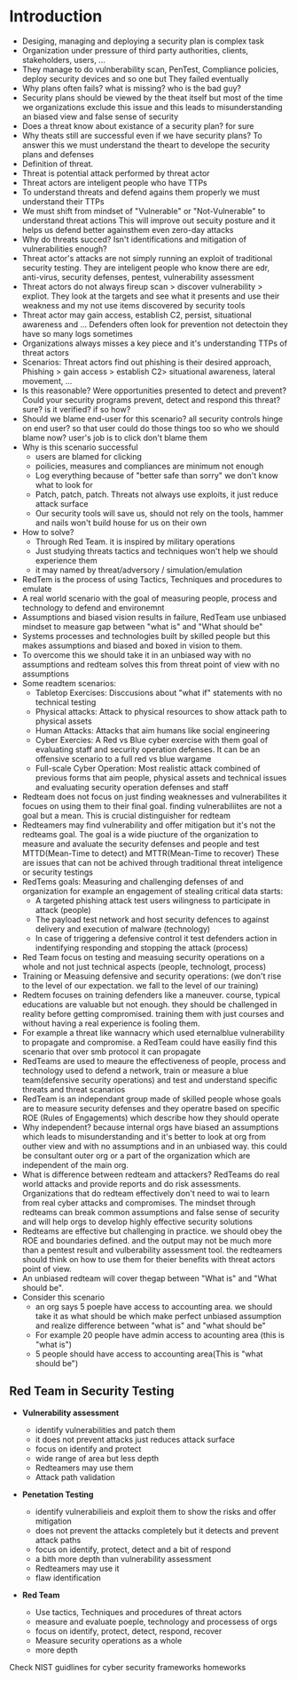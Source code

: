 # Introduction

+ Desiging, managing and deploying a security plan is complex task
+ Organization under pressure of third party authorities, clients, stakeholders, users, ...
+ They manage to do vulnberability scan, PenTest, Compliance policies, deploy security devices and so one but They failed eventually
+ Why plans often fails? what is missing? who is the bad guy?
+ Security plans should be viewed by the theat itself but most of the time we organizations exclude this issue and this leads to misunderstanding an biased view and false sense of security
+ Does a threat know about existance of a security plan? for sure
+ Why theats still are successful even if we have security plans? To answer this we must understand the theart to develope the security plans and defenses
+ Definition of threat.
+ Threat is potential attack performed by threat actor
+ Threat actors are inteligent people who have TTPs
+ To understand threats and defend agains them properly we must understand their TTPs
+ We must shift from mindset of "Vulnerable" or "Not-Vulnerable" to understand threat actions This will improve out secuity posture and it helps us defend better againsthem even zero-day attacks
+ Why do threats succed? Isn't identifications and mitigation of vulnerabilities enough?
+ Threat actor's attacks are not simply running an exploit of traditional security testing. They are inteligent people who know there are edr, anti-virus, security defenses, pentest, vulnerability assessment
+ Threat actors do not always fireup scan > discover vulnerability > expliot. They look at the targets and see what it presents and use their weakness and my not use items discovered by security tools
+ Threat actor may gain access, establish C2, persist, situational awareness and ... Defenders often look for prevention not detectoin they have so many logs sometimes
+ Organizations always misses a key piece and it's understanding TTPs of threat actors
+ Scenarios: Threat actors find out phishing is their desired approach, Phishing > gain access > establish C2> situational awareness, lateral movement, ...
+ Is this reasonable? Were opportunities presented to detect and prevent? Could your security programs prevent, detect and respond this threat? sure? is it verified? if so how?
+ Should we blame end-user for this scenario? all security controls hinge on end user? so that user could do those things too so who we should blame now? user's job is to click don't blame them
+ Why is this scenario successful
	+ users are blamed for clicking
	+ poilicies, measures and compliances are minimum not enough
	+ Log everything because of "better safe than sorry" we don't know what to look for
	+ Patch, patch, patch. Threats not always use exploits, it just reduce attack surface
	+ Our security tools will save us, should not rely on the tools, hammer and nails won't build house for us on their own
+ How to solve?
	+ Through Red Team. it is inspired by military operations
	+ Just studying threats tactics and techniques won't help we should experience them
	+ it may named by threat/adversory / simulation/emulation
+ RedTem is the process of using Tactics, Techniques and procedures to emulate
+ A real world scenario with the goal of measuring people, process and technology to defend and environemnt
+ Assumptions and biased vision results in failure, RedTeam use unbiased mindset to measure gap between "what is" and "What should be"
+ Systems processes and technologies built by skilled people but this makes assumptions and biased and boxed in vision to them.
+ To overcome this we should take it in an unbiased way with no assumptions and redteam solves this from threat point of view with no assumptions
+ Some readtem scenarios:
	+ Tabletop Exercises: Disccusions about "what if" statements with no technical testing
	+ Physical attacks: Attack to physical resources to show attack path to physical assets
	+ Human Attacks: Attacks that aim humans like social engineering
	+ Cyber Exercies: A Red vs Blue cyber exercise with them goal of evaluating staff and security operation defenses. It can be an offensive scenario to a full red vs blue wargame
	+ Full-scale Cyber Operation: Most realistic attack combined of previous forms that aim people, physical assets and technical issues and evaluating security operation defenses and staff
+ Redteam does not focus on just finding weaknesses and vulnerabilites it focues on using them to their final goal. finding vulnerabiliites are not a goal but a mean. This is crucial distinguisher for redteam
+ Redteamers may find vulnerability and offer mitigation but it's not the redteams goal. The goal is a wide piucture of the organization to measure and avaluate the security defenses and people and test MTTD(Mean-Time to detect) and MTTR(Mean-Time to recover) These are issues that can not be achived through traditional threat inteligence or security testings
+ RedTems goals: Measuring and challenging defenses of and organization for example an engagement of stealing critical data starts:
	+ A targeted phishing attack test users wilingness to participate in attack (people)
	+ The payload test network and host security defences to against delivery and execution of malware (technology)
	+ In case of triggering a defensive control it test defenders action in indentifying responding and stopping the attack (process)
+ Red Team focus on testing and measuing security operations on a whole and not just technical aspects (people, technologt, process)
+ Training or Measuing defensive and security operations: (we don't rise to the level of our expectation. we fall to the level of our training)
+ Redtem focuses on training defenders like a maneuver. course, typical educations are valuable but not enough. they should be challenged in reality before getting compromised. training them with just courses and without having a real experience is fooling them.
+ For example a threat like wannacry which used eternalblue vulnerability to propagate and compromise. a RedTeam could have easiliy find this scenario that over smb protocol it can propagate
+ RedTeams are used to meaure the effectiveness of people, process and technology used to defend a network, train or measure a blue team(defensive security operations) and test and understand specific threats and threat scanarios
+ RedTeam is an independant group made of skilled people whose goals are to measure security defenses and they operatre based on specific ROE (Rules of Engagements) which describe how they should operate
+ Why independent? because internal orgs have biased an assumptions which leads to misunderstanding and it's better to look at org from outher view and with no assumptions and in an unbiased way. this could be consultant outer org or a part of the organization which are independent of the main org.
+ What is difference between redteam and attackers? RedTeams do real world attacks and provide reports and do risk assessments. Organizations that do redteam effectively don't need to wai to learn from real cyber attacks and compromises. The mindset through redteams can break common assumptions and false sense of security and will help orgs to develop highly effective security solutions
+ Redteams are effective but challenging in practice. we should obey the ROE and boundaries defined. and the output may not be much more than a pentest result and vulberability assessment tool. the redteamers should think on how to use them for theier benefits with threat actors point of view.
+ An unbiased redteam will cover thegap between "What is" and "What should be".
+ Consider this scenario
	+ an org says 5 poeple have access to accounting area. we should take it as what should be which make perfect unbiased assumption and realize difference between "what is" and "what should be"
	+ For example 20 people have admin access to acounting area (this is "what is")
	+ 5 people should have access to accounting area(This is "what should be")

## Red Team in Security Testing

+ **Vulnerability assessment**
	+ identify vulnerabilities and patch them
	+ it does not prevent attacks just reduces attack surface
	+ focus on identify and protect
	+ wide range of area but less depth
	+ Redteamers may use them
	+ Attack path validation

+ **Penetation Testing**
	+ identify vulnerabilieis and exploit them to show the risks and offer mitigation
	+ does not prevent the attacks completely but it detects and prevent attack paths
	+ focus on identify, protect, detect and a bit of respond
	+ a bith more depth than vulnerability assessment
	+ Redteamers may use it
	+ flaw identification

+ **Red Team**
	+ Use tactics, Techniques and procedures of threat actors
	+ measure and evaluate poeple, technology and processess of orgs
	+ focus on identify, protect, detect, respond, recover
	+ Measure security operations as a whole
	+ more depth 

Check NIST guidlines for cyber security frameworks homeworks



